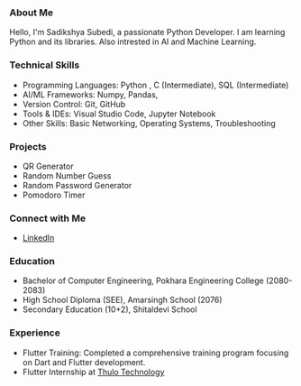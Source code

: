 ### About Me
Hello, I'm Sadikshya Subedi, a passionate Python Developer. I am learning Python and its libraries. Also intrested in AI and Machine Learning.

### Technical Skills
- Programming Languages: Python , C (Intermediate), SQL (Intermediate)
- AI/ML Frameworks: Numpy, Pandas, 
- Version Control: Git, GitHub
- Tools & IDEs: Visual Studio Code, Jupyter Notebook
- Other Skills: Basic Networking, Operating Systems, Troubleshooting

### Projects
- QR Generator
- Random Number Guess
- Random Password Generator
- Pomodoro Timer

### Connect with Me
- [LinkedIn](https://www.linkedin.com/in/sadikshya-subedi-70b0842a5/)

### Education
- Bachelor of Computer Engineering, Pokhara Engineering College (2080-2083)
- High School Diploma (SEE), Amarsingh School (2076)
- Secondary Education (10+2), Shitaldevi School

### Experience
- Flutter Training: Completed a comprehensive training program focusing on Dart and Flutter development.
- Flutter Internship at [Thulo Technology](https://thulotechnology.com/)


